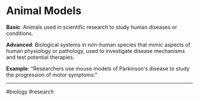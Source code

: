 # Animal Models

**Basic**: Animals used in scientific research to study human diseases or conditions.

**Advanced**: Biological systems in non-human species that mimic aspects of human physiology or pathology, used to investigate disease mechanisms and test potential therapies.

**Example**: "Researchers use mouse models of Parkinson's disease to study the progression of motor symptoms."

---

#biology #research 